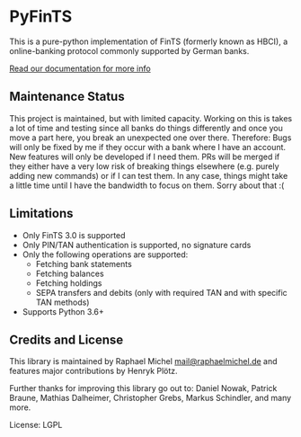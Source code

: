 PyFinTS
=======

This is a pure-python implementation of FinTS (formerly known as HBCI), a
online-banking protocol commonly supported by German banks.


[Read our documentation for more info](https://python-fints.readthedocs.io)

Maintenance Status 
------------------

This project is maintained, but with limited capacity. Working on this is takes a lot of time and testing since all banks do things differently and once you move a part here, you break an unexpected one over there. Therefore: Bugs will only be fixed by me if they occur with a bank where I have an account. New features will only be developed if I need them. PRs will be merged if they either have a very low risk of breaking things elsewhere (e.g. purely adding new commands) or if I can test them. In any case, things might take a little time until I have the bandwidth to focus on them. Sorry about that :( 

Limitations
-----------

* Only FinTS 3.0 is supported
* Only PIN/TAN authentication is supported, no signature cards
* Only the following operations are supported:
  * Fetching bank statements
  * Fetching balances
  * Fetching holdings
  * SEPA transfers and debits (only with required TAN and with specific TAN methods)
* Supports Python 3.6+

Credits and License
-------------------

This library is maintained by Raphael Michel <mail@raphaelmichel.de>
and features major contributions by Henryk Plötz.

Further thanks for improving this library go out to:
Daniel Nowak, Patrick Braune, Mathias Dalheimer, Christopher Grebs, Markus Schindler, and many more.

License: LGPL
